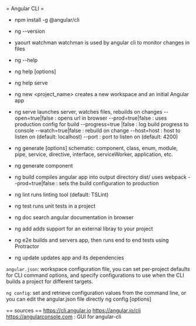 = Angular CLI =

* npm install -g @angular/cli
* ng --version
* yaourt watchman
watchman is used by angular cli to monitor changes in files

* ng --help
* ng help [options]
* ng help serve

* ng new <project_name>
creates a new workspace and an initial Angular app

* ng serve
launches server, watches files, rebuilds on changes
--open=true|false : opens url in browser
--prod=true|false : uses production config for build
--progress=true |false : log build progress to console
--watch=true|false : rebuild on change
--host=host : host to listen on (default: localhost)
--port : port to listen on (default: 4200)

* ng generate <schematic> [options]
schematic: component, class, enum, module, pipe, service, directive, interface, serviceWorker, application, etc.
* ng generate component <component-name>

* ng build
compiles angular app into output directory dist/
uses webpack
--prod=true|false : sets the build configuration to production

* ng lint
runs linting tool (default: TSLint)

* ng test
runs unit tests in a project

* ng doc <keyword>
search angular documentation in browser

* ng add <packageName>
adds support for an external libray to your project

* ng e2e
builds and servers app, then runs end to end tests using Protractor

* ng update
updates app and its dependencies

`angular.json`: workspace configuration file, you can set per-project defaults for CLI command options, and specify configurations to use when the CLI builds a project for different targets.

`ng config`: set and retrieve configuration values from the command line, or you can edit the angular.json file directly
ng config <jsonPath> <value> [options]

== sources ==
https://cli.angular.io
https://angular.io/cli
https://angularconsole.com  : GUI for angular-cli
